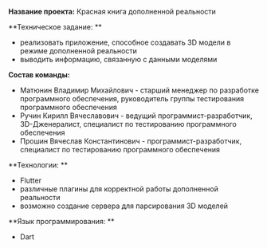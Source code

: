 **Название проекта:** 
  Красная книга дополненной реальности

**Техническое задание: **
  + реализовать приложение, способное создавать 3D модели в 
  режиме дополненной реальности
  + выводить информацию, связанную с данными моделями 

**Состав команды:**
  + Матюнин Владимир Михайлович - старший менеджер по разработке 
  программного обеспечения, руководитель группы тестирования 
  программного обеспечения 
  + Ручин Кирилл Вячеславович - ведущий программист-разработчик, 
  3D-Дженералист, специалист по тестированию программного 
  обеспечения 
  + Прошин Вячеслав Константинович - программист-разработчик, 
  специалист по тестированию программного обеспечения 

**Технологии: **
  + Flutter
  + различные плагины для корректной работы дополненной реальности
  + возможно создание сервера для парсирования 3D моделей 

**Язык программирования: **
  + Dart
